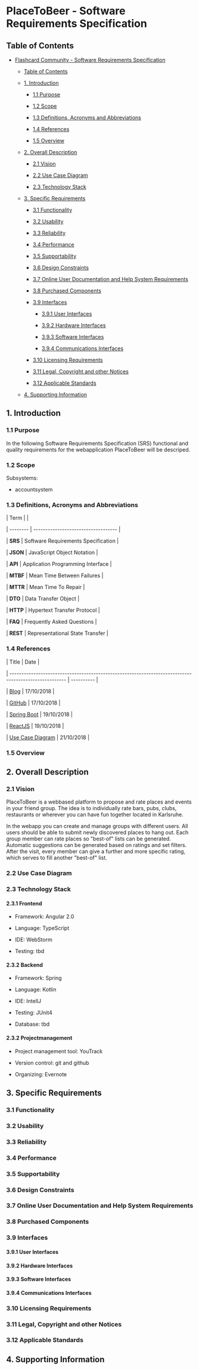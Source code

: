 # PlaceToBeer - Software Requirements Specification

## Table of Contents

-   [Flashcard Community - Software Requirements Specification](#flashcard-community---software-requirements-specification)

    -   [Table of Contents](#table-of-contents)

    -   [1. Introduction](#1-introduction)

        -   [1.1 Purpose](#11-purpose)
        -   [1.2 Scope](#12-scope)
        -   [1.3 Definitions, Acronyms and Abbreviations](#13-definitions-acronyms-and-abbreviations)
        -   [1.4 References](#14-references)
        -   [1.5 Overview](#15-overview)

    -   [2. Overall Description](#2-overall-description)
		
		 -   [2.1 Vision](#21-vision)
		 -   [2.2 Use Case Diagram](#22-use-case-diagram)
		 -   [2.3 Technology Stack](#23-technology-stack)

    -   [3. Specific Requirements](#3-specific-requirements)

        -   [3.1 Functionality](#31-functionality)
        -   [3.2 Usability](#33-usability)

        -   [3.3 Reliability](#34-reliability)

        -   [3.4 Performance](#35-performance)

        -   [3.5 Supportability](#36-supportability)

        -   [3.6 Design Constraints](#37-design-constraints)

        -   [3.7 Online User Documentation and Help System Requirements](#38-online-user-documentation-and-help-system-requirements)

        -   [3.8 Purchased Components](#39-purchased-components)

        -   [3.9 Interfaces](#310-interfaces)

            -   [3.9.1 User Interfaces](#3101-user-interfaces)
            -   [3.9.2 Hardware Interfaces](#3102-hardware-interfaces)
            -   [3.9.3 Software Interfaces](#3103-software-interfaces)
            -   [3.9.4 Communications Interfaces](#3104-communications-interfaces)

        -   [3.10 Licensing Requirements](#311-licensing-requirements)

        -   [3.11 Legal, Copyright and other Notices](#312-legal-copyright-and-other-notices)

        -   [3.12 Applicable Standards](#313-applicable-standards)

    -   [4. Supporting Information](#4-supporting-information)

## 1. Introduction

### 1.1 Purpose
In the following Software Requirements Specification (SRS) functional and quality requirements for the webapplication PlaceToBeer will be descriped.

### 1.2 Scope
Subsystems:
- accountsystem

### 1.3 Definitions, Acronyms and Abbreviations

| Term     |                                     |
| -------- | ----------------------------------- |
| **SRS**  | Software Requirements Specification |
| **JSON** | JavaScript Object Notation          |
| **API**  | Application Programming Interface   |
| **MTBF** | Mean Time Between Failures          |
| **MTTR** | Mean Time To Repair                 |
| **DTO**  | Data Transfer Object                |
| **HTTP** | Hypertext Transfer Protocol         |
| **FAQ**  | Frequently Asked Questions          |
| **REST** | Representational State Transfer     |

### 1.4 References

| Title                                                                                                 | Date       |
| ----------------------------------------------------------------------------------------------------- | ---------- |
| [Blog](https://flashcardcommunity.wordpress.com/)                                                     | 17/10/2018 |
| [GitHub](https://github.com/phoenixfeder/fc-com/)                                                     | 17/10/2018 |
| [Spring Boot](https://spring.io/projects/spring-boot)                                                 | 19/10/2018 |
| [ReactJS](https://reactjs.org/)                                                                       | 19/10/2018 |
| [Use Case Diagram](https://github.com/phoenixfeder/fc-com/blob/master/FlashCardCommunityUseCases.png) | 21/10/2018 |

### 1.5 Overview

## 2. Overall Description

### 2.1 Vision
PlaceToBeer is a webbased platform to propose and rate places and events in your friend group. The idea is to individually rate bars, pubs, clubs, restaurants or wherever you can have fun together located in Karlsruhe.

In the webapp you can create and manage groups with different users. All users should be able to submit newly discovered places to hang out. Each group member can rate places so "best-of" lists can be generated. Automatic suggestions can be generated based on ratings and set filters. After the visit, every member can give a further and more specific rating, which serves to fill another "best-of" list.

### 2.2 Use Case Diagram

### 2.3 Technology Stack

#### 2.3.1 Frontend
- Framework: Angular 2.0
- Language: TypeScript
- IDE: WebStorm
- Testing: tbd

#### 2.3.2 Backend
- Framework: Spring
- Language: Kotlin
- IDE: IntellJ
- Testing: JUnit4
- Database: tbd

#### 2.3.2 Projectmanagement
- Project management tool: YouTrack
- Version control: git and github
- Organizing: Evernote

## 3. Specific Requirements

### 3.1 Functionality

### 3.2 Usability

### 3.3 Reliability

### 3.4 Performance

### 3.5 Supportability

### 3.6 Design Constraints

### 3.7 Online User Documentation and Help System Requirements

### 3.8 Purchased Components

### 3.9 Interfaces

#### 3.9.1 User Interfaces

#### 3.9.2 Hardware Interfaces

#### 3.9.3 Software Interfaces

#### 3.9.4 Communications Interfaces

### 3.10 Licensing Requirements

### 3.11 Legal, Copyright and other Notices

### 3.12 Applicable Standards

## 4. Supporting Information
